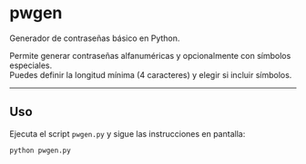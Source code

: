 # pwgen

Generador de contraseñas básico en Python.

Permite generar contraseñas alfanuméricas y opcionalmente con símbolos especiales.  
Puedes definir la longitud mínima (4 caracteres) y elegir si incluir símbolos.

---

## Uso

Ejecuta el script `pwgen.py` y sigue las instrucciones en pantalla:

```bash
python pwgen.py
